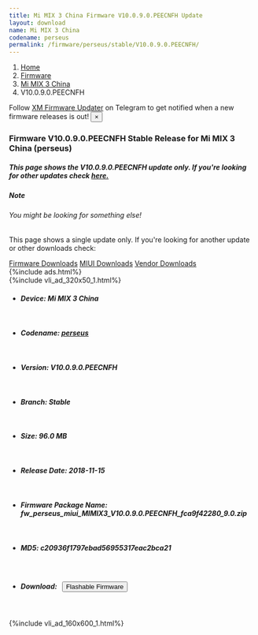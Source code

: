 ```yaml
---
title: Mi MIX 3 China Firmware V10.0.9.0.PEECNFH Update
layout: download
name: Mi MIX 3 China
codename: perseus
permalink: /firmware/perseus/stable/V10.0.9.0.PEECNFH/
---
```

<nav aria-label="breadcrumb">
    <ol class="breadcrumb">
        <li class="breadcrumb-item"><a href="/">Home</a></li>
        <li class="breadcrumb-item"><a href="/firmware/">Firmware</a></li>
        <li class="breadcrumb-item"><a href="/firmware/perseus/">Mi MIX 3 China</a></li>
        <li class="breadcrumb-item active" aria-current="page">V10.0.9.0.PEECNFH</li>
    </ol>
</nav>
<div class="alert alert-primary alert-dismissible fade show" role="alert">
    Follow <a href="https://t.me/XiaomiFirmwareUpdater" class="alert-link">XM Firmware Updater</a> on Telegram to get
    notified when a new firmware releases is out!
    <button type="button" class="close" data-dismiss="alert" aria-label="Close">
        <span aria-hidden="true">&times;</span>
    </button>
</div>
<div class="col-12 mx-auto">
    <h3 class="title bg-light p-2 rounded">Firmware V10.0.9.0.PEECNFH Stable Release for Mi MIX 3 China (perseus)</h3>
    <h5>This page shows the V10.0.9.0.PEECNFH update only. If you're looking for other updates check
        <a href="/firmware/perseus/">here.</a></h5>
    <div class="card">
        <div class="card-body">
            <h5 class="card-title">Note</h5>
            <h6 class="card-subtitle mb-2 text-muted">You might be looking for something else!</h6>
            <p class="card-text">This page shows a single update only.
                If you're looking for another update or other downloads check:</p>
            <a href="/firmware/" class="card-link">Firmware Downloads</a>
            <a href="/miui/" class="card-link">MIUI Downloads</a>
            <a href="/vendor/" class="card-link">Vendor Downloads</a>
        </div>
    </div>
    {%include ads.html%}
    <div class="row justify-content-center">
        <div class="col-10" id="downloads">
                    <div class="card card-body">
            {%include vli_ad_320x50_1.html%}
            <ul class="list-unstyled">
                <li style="padding-bottom: 10px;">
                    <h5><b>Device: </b>Mi MIX 3 China</h5>
                </li>
                <li style="padding-bottom: 10px;">
                    <h5><b>Codename: </b> <a href="/firmware/perseus/" target="_blank">perseus</a> </h5>
                </li>
                <li style="padding-bottom: 10px;">
                    <h5><b>Version: </b>V10.0.9.0.PEECNFH</h5>
                </li>
                <li style="padding-bottom: 10px;">
                    <h5><b>Branch: </b>Stable</h5>
                </li>
                <li style="padding-bottom: 10px;">
                    <h5><b>Size: </b>96.0 MB</h5>
                </li>
                <li style="padding-bottom: 10px;">
                    <h5><b>Release Date: </b>2018-11-15</h5>
                </li>
                <li style="padding-bottom: 10px;">
                    <h5><b>Firmware Package Name: </b><span id="filename" class="text-dark">fw_perseus_miui_MIMIX3_V10.0.9.0.PEECNFH_fca9f42280_9.0.zip</span></h5>
                </li>
                <li style="padding-bottom: 10px;">
                    <h5><b>MD5: </b><span id="md5" class="text-muted">c20936f1797ebad56955317eac2bca21</span></h5>
                </li>
                <li style="padding-bottom: 10px;">
                    <h5><b>Download: </b><button type="button" id="download" class="btn btn-primary"
                    style="margin: 7px;" onclick="redirect('fw_perseus_miui_MIMIX3_V10.0.9.0.PEECNFH_fca9f42280_9.0.zip'); return false;"><i class="fa fa-download"></i> Flashable Firmware</button></h5>
                </li>
            </ul>
        </div>
        </div>
        {%include vli_ad_160x600_1.html%}
    </div>
</div>
